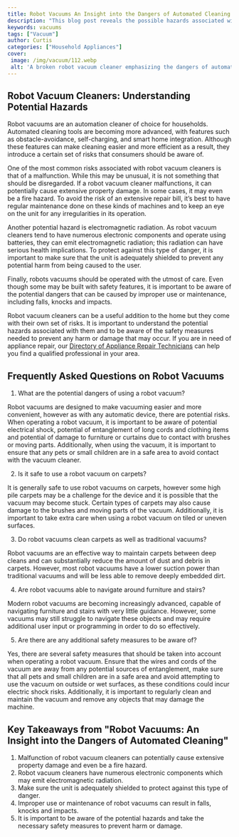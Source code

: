 ```yaml
---
title: Robot Vacuums An Insight into the Dangers of Automated Cleaning
description: "This blog post reveals the possible hazards associated with using robot vacuums from a detailed analysis of the technology and its potential risks Get all the information you need to stay safe and informed on automated cleaning"
keywords: vacuums
tags: ["Vacuum"]
author: Curtis
categories: ["Household Appliances"]
cover: 
 image: /img/vacuum/112.webp
 alt: 'A broken robot vacuum cleaner emphasizing the dangers of automated cleaning'
---
```

## Robot Vacuum Cleaners: Understanding Potential Hazards
Robot vacuums are an automation cleaner of choice for households. Automated cleaning tools are becoming more advanced, with features such as obstacle-avoidance, self-charging, and smart home integration. Although these features can make cleaning easier and more efficient as a result, they introduce a certain set of risks that consumers should be aware of.

One of the most common risks associated with robot vacuum cleaners is that of a malfunction. While this may be unusual, it is not something that should be disregarded. If a robot vacuum cleaner malfunctions, it can potentially cause extensive property damage. In some cases, it may even be a fire hazard. To avoid the risk of an extensive repair bill, it’s best to have regular maintenance done on these kinds of machines and to keep an eye on the unit for any irregularities in its operation.

Another potential hazard is electromagnetic radiation. As robot vacuum cleaners tend to have numerous electronic components and operate using batteries, they can emit electromagnetic radiation; this radiation can have serious health implications. To protect against this type of danger, it is important to make sure that the unit is adequately shielded to prevent any potential harm from being caused to the user.

Finally, robots vacuums should be operated with the utmost of care. Even though some may be built with safety features, it is important to be aware of the potential dangers that can be caused by improper use or maintenance, including falls, knocks and impacts.

Robot vacuum cleaners can be a useful addition to the home but they come with their own set of risks. It is important to understand the potential hazards associated with them and to be aware of the safety measures needed to prevent any harm or damage that may occur. If you are in need of appliance repair, our [Directory of Appliance Repair Technicians](./pages/appliance-repair-technicians) can help you find a qualified professional in your area.

## Frequently Asked Questions on Robot Vacuums 

1. What are the potential dangers of using a robot vacuum? 

Robot vacuums are designed to make vacuuming easier and more convenient, however as with any automatic device, there are potential risks. When operating a robot vacuum, it is important to be aware of potential electrical shock, potential of entanglement of long cords and clothing items and potential of damage to furniture or curtains due to contact with brushes or moving parts. Additionally, when using the vacuum, it is important to ensure that any pets or small children are in a safe area to avoid contact with the vacuum cleaner. 

2. Is it safe to use a robot vacuum on carpets? 

It is generally safe to use robot vacuums on carpets, however some high pile carpets may be a challenge for the device and it is possible that the vacuum may become stuck. Certain types of carpets may also cause damage to the brushes and moving parts of the vacuum. Additionally, it is important to take extra care when using a robot vacuum on tiled or uneven surfaces. 

3. Do robot vacuums clean carpets as well as traditional vacuums? 

Robot vacuums are an effective way to maintain carpets between deep cleans and can substantially reduce the amount of dust and debris in carpets. However, most robot vacuums have a lower suction power than traditional vacuums and will be less able to remove deeply embedded dirt. 

4. Are robot vacuums able to navigate around furniture and stairs? 

Modern robot vacuums are becoming increasingly advanced, capable of navigating furniture and stairs with very little guidance. However, some vacuums may still struggle to navigate these objects and may require additional user input or programming in order to do so effectively. 

5. Are there are any additional safety measures to be aware of? 

Yes, there are several safety measures that should be taken into account when operating a robot vacuum. Ensure that the wires and cords of the vacuum are away from any potential sources of entanglement, make sure that all pets and small children are in a safe area and avoid attempting to use the vacuum on outside or wet surfaces, as these conditions could incur electric shock risks. Additionally, it is important to regularly clean and maintain the vacuum and remove any objects that may damage the machine.

## Key Takeaways from "Robot Vacuums: An Insight into the Dangers of Automated Cleaning"
1. Malfunction of robot vacuum cleaners can potentially cause extensive property damage and even be a fire hazard.
2. Robot vacuum cleaners have numerous electronic components which may emit electromagnetic radiation.
3. Make sure the unit is adequately shielded to protect against this type of danger.
4. Improper use or maintenance of robot vacuums can result in falls, knocks and impacts.
5. It is important to be aware of the potential hazards and take the necessary safety measures to prevent harm or damage.
